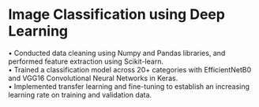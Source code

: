 # Image Classification using Deep Learning
• Conducted data cleaning using Numpy and Pandas libraries, and performed feature extraction using Scikit-learn.  
• Trained a classification model across 20+ categories with EfficientNetB0 and VGG16 Convolutional Neural Networks in Keras.   
• Implemented transfer learning and fine-tuning to establish an increasing learning rate on training and validation data.  

